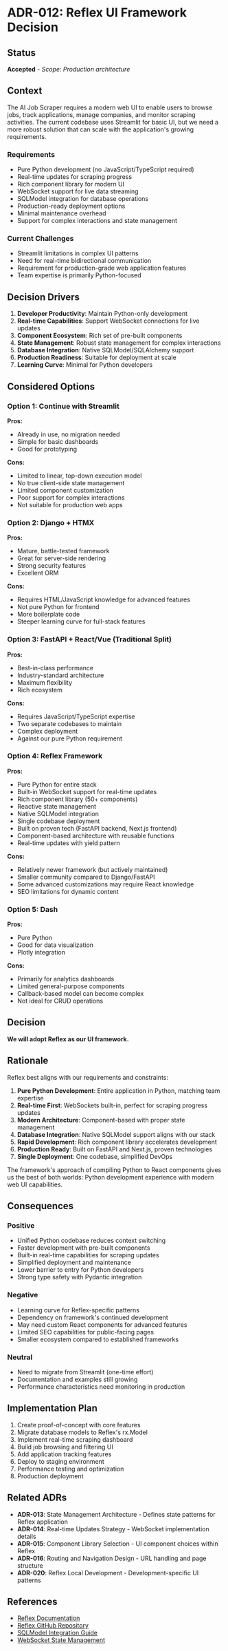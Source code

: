 # ADR-012: Reflex UI Framework Decision

## Status

**Accepted** - *Scope: Production architecture*

## Context

The AI Job Scraper requires a modern web UI to enable users to browse jobs, track applications, manage companies, and monitor scraping activities. The current codebase uses Streamlit for basic UI, but we need a more robust solution that can scale with the application's growing requirements.

### Requirements

- Pure Python development (no JavaScript/TypeScript required)
- Real-time updates for scraping progress
- Rich component library for modern UI
- WebSocket support for live data streaming
- SQLModel integration for database operations
- Production-ready deployment options
- Minimal maintenance overhead
- Support for complex interactions and state management

### Current Challenges

- Streamlit limitations in complex UI patterns
- Need for real-time bidirectional communication
- Requirement for production-grade web application features
- Team expertise is primarily Python-focused

## Decision Drivers

1. **Developer Productivity**: Maintain Python-only development
2. **Real-time Capabilities**: Support WebSocket connections for live updates
3. **Component Ecosystem**: Rich set of pre-built components
4. **State Management**: Robust state management for complex interactions
5. **Database Integration**: Native SQLModel/SQLAlchemy support
6. **Production Readiness**: Suitable for deployment at scale
7. **Learning Curve**: Minimal for Python developers

## Considered Options

### Option 1: Continue with Streamlit

**Pros:**

- Already in use, no migration needed
- Simple for basic dashboards
- Good for prototyping

**Cons:**

- Limited to linear, top-down execution model
- No true client-side state management
- Limited component customization
- Poor support for complex interactions
- Not suitable for production web apps

### Option 2: Django + HTMX

**Pros:**

- Mature, battle-tested framework
- Great for server-side rendering
- Strong security features
- Excellent ORM

**Cons:**

- Requires HTML/JavaScript knowledge for advanced features
- Not pure Python for frontend
- More boilerplate code
- Steeper learning curve for full-stack features

### Option 3: FastAPI + React/Vue (Traditional Split)

**Pros:**

- Best-in-class performance
- Industry-standard architecture
- Maximum flexibility
- Rich ecosystem

**Cons:**

- Requires JavaScript/TypeScript expertise
- Two separate codebases to maintain
- Complex deployment
- Against our pure Python requirement

### Option 4: Reflex Framework

**Pros:**

- Pure Python for entire stack
- Built-in WebSocket support for real-time updates
- Rich component library (50+ components)
- Reactive state management
- Native SQLModel integration
- Single codebase deployment
- Built on proven tech (FastAPI backend, Next.js frontend)
- Component-based architecture with reusable functions
- Real-time updates with yield pattern

**Cons:**

- Relatively newer framework (but actively maintained)
- Smaller community compared to Django/FastAPI
- Some advanced customizations may require React knowledge
- SEO limitations for dynamic content

### Option 5: Dash

**Pros:**

- Pure Python
- Good for data visualization
- Plotly integration

**Cons:**

- Primarily for analytics dashboards
- Limited general-purpose components
- Callback-based model can become complex
- Not ideal for CRUD operations

## Decision

**We will adopt Reflex as our UI framework.**

## Rationale

Reflex best aligns with our requirements and constraints:

1. **Pure Python Development**: Entire application in Python, matching team expertise
2. **Real-time First**: WebSockets built-in, perfect for scraping progress updates
3. **Modern Architecture**: Component-based with proper state management
4. **Database Integration**: Native SQLModel support aligns with our stack
5. **Rapid Development**: Rich component library accelerates development
6. **Production Ready**: Built on FastAPI and Next.js, proven technologies
7. **Single Deployment**: One codebase, simplified DevOps

The framework's approach of compiling Python to React components gives us the best of both worlds: Python development experience with modern web UI capabilities.

## Consequences

### Positive

- Unified Python codebase reduces context switching
- Faster development with pre-built components
- Built-in real-time capabilities for scraping updates
- Simplified deployment and maintenance
- Lower barrier to entry for Python developers
- Strong type safety with Pydantic integration

### Negative

- Learning curve for Reflex-specific patterns
- Dependency on framework's continued development
- May need custom React components for advanced features
- Limited SEO capabilities for public-facing pages
- Smaller ecosystem compared to established frameworks

### Neutral

- Need to migrate from Streamlit (one-time effort)
- Documentation and examples still growing
- Performance characteristics need monitoring in production

## Implementation Plan

1. Create proof-of-concept with core features
2. Migrate database models to Reflex's rx.Model
3. Implement real-time scraping dashboard
4. Build job browsing and filtering UI
5. Add application tracking features
6. Deploy to staging environment
7. Performance testing and optimization
8. Production deployment

## Related ADRs

- **ADR-013**: State Management Architecture - Defines state patterns for Reflex application
- **ADR-014**: Real-time Updates Strategy - WebSocket implementation details
- **ADR-015**: Component Library Selection - UI component choices within Reflex
- **ADR-016**: Routing and Navigation Design - URL handling and page structure
- **ADR-020**: Reflex Local Development - Development-specific UI patterns

## References

- [Reflex Documentation](https://reflex.dev/docs/)
- [Reflex GitHub Repository](https://github.com/reflex-dev/reflex)
- [SQLModel Integration Guide](https://reflex.dev/docs/database/overview/)
- [WebSocket State Management](https://reflex.dev/blog/2024-03-21-reflex-architecture/)
